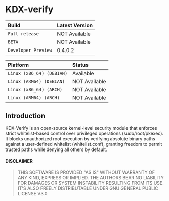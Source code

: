 # KDX-verify

| Build                 | Latest Version         |
| :-------------------- | :--------------------- |
| `Full release`        |          NOT Available |
| `BETA`                |          NOT Available |
| `Developer Preview`   |          0.4.0.2       | 

| Platform                    | Status                 |
| :-------------------------- | :--------------------- |
| `Linux (x86_64) (DEBIAN)`   |              Available |
| `Linux (ARM64) (DEBIAN)`    |          NOT Available |
| `Linux (x86_64) (ARCH)`     |          NOT Available |
| `Linux (ARM64) (ARCH)`      |          NOT Available | 

## Introduction

KDX-Verify is an open-source kernel-level security module that enforces strict whitelist-based control over privileged operations (sudo/root/pkexec). It blocks unauthorized root execution by verifying absolute binary paths against a user-defined whitelist (whitelist.conf), granting freedom to permit trusted paths while denying all others by default.

#### DISCLAIMER

> THIS SOFTWARE IS PROVIDED "AS IS" WITHOUT WARRANTY OF ANY KIND, EXPRESS OR IMPLIED. THE AUTHORS BEAR NO LIABILITY FOR DAMAGES OR SYSTEM INSTABILITY RESULTING FROM ITS USE. IT'S ALSO FREELY DISTRIBUTABLE UNDER GNU GENERAL PUBLIC LICENSE V3.0.
